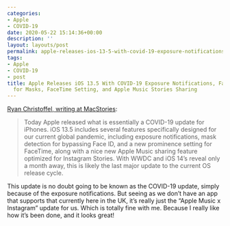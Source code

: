 ```yaml
---
categories:
- Apple
- COVID-19
date: 2020-05-22 15:14:36+00:00
description: ''
layout: layouts/post
permalink: apple-releases-ios-13-5-with-covid-19-exposure-notifications-face-id-bypass-for-masks-facetime-setting-and-apple-music-stories-sharing/
tags:
- Apple
- COVID-19
- post
title: Apple Releases iOS 13.5 With COVID-19 Exposure Notifications, Face ID Bypass
  for Masks, FaceTime Setting, and Apple Music Stories Sharing
---
```


<p><a href="https://www.macstories.net/news/apple-releases-ios-135-with-covid-19-exposure-notifications-face-id-bypass-for-masks-facetime-setting-and-apple-music-stories-sharing/">Ryan Christoffel, writing at MacStories</a>:</p>
<blockquote>
<p>Today Apple released what is essentially a COVID-19 update for iPhones. iOS 13.5 includes several features specifically designed for our current global pandemic, including exposure notifications, mask detection for bypassing Face ID, and a new prominence setting for FaceTime, along with a nice new Apple Music sharing feature optimized for Instagram Stories. With WWDC and iOS 14’s reveal only a month away, this is likely the last major update to the current OS release cycle.</p>
</blockquote>
<p>This update is no doubt going to be known as the COVID-19 update, simply because of the exposure notifications. But seeing as we don&#8217;t have an app that supports that currently here in the UK, it&#8217;s really just the &#8220;Apple Music x Instagram&#8221; update for us. Which is totally fine with me. Because I really like how it&#8217;s been done, and it looks great!</p>